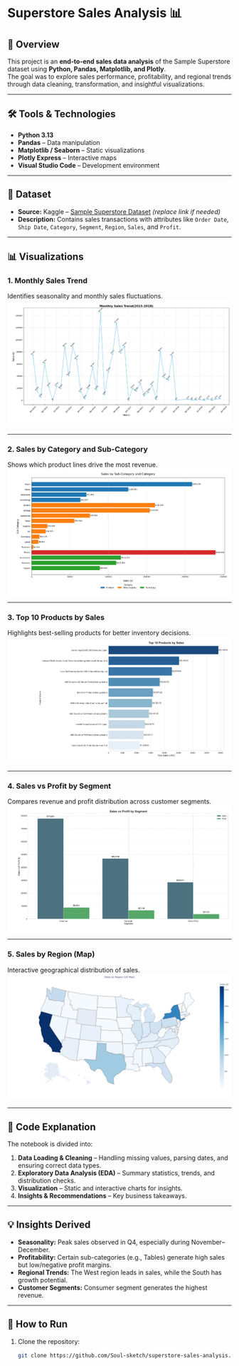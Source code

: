 # Superstore Sales Analysis 📊

## 📌 Overview
This project is an **end-to-end sales data analysis** of the Sample Superstore dataset using **Python, Pandas, Matplotlib, and Plotly**.  
The goal was to explore sales performance, profitability, and regional trends through data cleaning, transformation, and insightful visualizations.

---

## 🛠 Tools & Technologies
- **Python 3.13**
- **Pandas** – Data manipulation
- **Matplotlib / Seaborn** – Static visualizations
- **Plotly Express** – Interactive maps
- **Visual Studio Code** – Development environment

---

## 📂 Dataset
- **Source:** Kaggle – [Sample Superstore Dataset](https://www.kaggle.com/datasets/blank/sample-superstore) *(replace link if needed)*
- **Description:** Contains sales transactions with attributes like `Order Date`, `Ship Date`, `Category`, `Segment`, `Region`, `Sales`, and `Profit`.

---

## 📊 Visualizations

### 1. Monthly Sales Trend
Identifies seasonality and monthly sales fluctuations.  
![Monthly Sales Trend](https://github.com/Soul-sketch/Superstore-Sales-Analysis/blob/main/Images/Monthly%20Sales%20Trend(2015-2018).png)

---

### 2. Sales by Category and Sub-Category
Shows which product lines drive the most revenue.  
![Sales by Category](https://github.com/Soul-sketch/Superstore-Sales-Analysis/blob/main/Images/Sales%20by%20Sub-Category%20and%20Category.png)

---

### 3. Top 10 Products by Sales
Highlights best-selling products for better inventory decisions.  
![Top Products](https://github.com/Soul-sketch/Superstore-Sales-Analysis/blob/main/Images/Top%2010%20Products%20by%20Sales.png)

---

### 4. Sales vs Profit by Segment
Compares revenue and profit distribution across customer segments.  
![Sales vs Profit by Segment](https://github.com/Soul-sketch/Superstore-Sales-Analysis/blob/main/Images/Sales%20vs%20Profit%20by%20Segment.png)

---

### 5. Sales by Region (Map)
Interactive geographical distribution of sales.  
![Sales by Region](https://github.com/Soul-sketch/Superstore-Sales-Analysis/blob/main/Images/Sales%20by%20region_Map.png)

---

## 📜 Code Explanation
The notebook is divided into:
1. **Data Loading & Cleaning** – Handling missing values, parsing dates, and ensuring correct data types.
2. **Exploratory Data Analysis (EDA)** – Summary statistics, trends, and distribution checks.
3. **Visualization** – Static and interactive charts for insights.
4. **Insights & Recommendations** – Key business takeaways.

---

## 💡 Insights Derived
- **Seasonality:** Peak sales observed in Q4, especially during November–December.
- **Profitability:** Certain sub-categories (e.g., Tables) generate high sales but low/negative profit margins.
- **Regional Trends:** The West region leads in sales, while the South has growth potential.
- **Customer Segments:** Consumer segment generates the highest revenue.

---

## 📌 How to Run
1. Clone the repository:
   ```bash
   git clone https://github.com/Soul-sketch/superstore-sales-analysis.git
